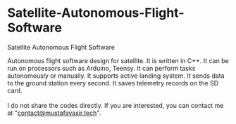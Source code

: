 # Satellite-Autonomous-Flight-Software
Satellite Autonomous Flight Software


Autonomous flight software design for satellite. It is written in C++. It can be run on processors such as Arduino, Teensy. It can perform tasks autonomously or manually. It supports active landing system. It sends data to the ground station every second. It saves telemetry records on the SD card.<br><br>I do not share the codes directly. If you are interested, you can contact me at "contact@mustafayasir.tech".
